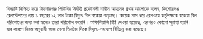 বিষয়টি নিশ্চিত করে কিশোরগঞ্জ পিডিবির নির্বাহী প্রকৌশলী শামীম আহমেদ প্রথম আলোকে বলেন, কিশোরগঞ্জ রেলস্টেশনের প্রায় ১ বছরের ১২ লাখ টাকা বিদ্যুৎ বিল বকেয়া পড়েছে। কয়েক মাস ধরে রেলওয়ে কর্তৃপক্ষকে বকেয়া বিল পরিশোধের জন্য বলা হলেও তারা পরিশোধ করেনি। অফিশিয়ালি চিঠি দেওয়া হয়েছে, এরপরও কোনো সুরাহা হয়নি। যার কারণে নিয়ম অনুযায়ী আজ বেলা তিনটার দিকে বিদ্যুৎ–সংযোগ বিচ্ছিন্ন করা হয়েছে।
